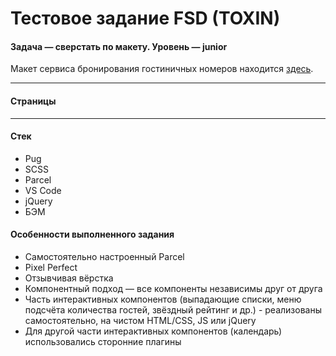 # Тестовое задание FSD (TOXIN)

#### Задача — сверстать по макету. Уровень — junior

Макет сервиса бронирования гостиничных номеров находится [здесь](https://www.figma.com/file/MumYcKVk9RkKZEG6dR5E3A/FSD-frontend-education-program.-The-2nd-task?node-id=18370%3A2).

---

#### Страницы

---

#### Стек
* Pug
* SCSS
* Parcel
* VS Code
* jQuery
* БЭМ

#### Особенности выполненного задания
* Самостоятельно настроенный Parcel
* Pixel Perfect
* Отзывчивая вёрстка
* Компонентный подход — все компоненты независимы друг от друга
* Часть интерактивных компонентов (выпадающие списки, меню подсчёта количества гостей, звёздный рейтинг и др.) - реализованы самостоятельно, на чистом HTML/CSS, JS или jQuery
* Для другой части интерактивных компонентов (календарь) использовались сторонние плагины
